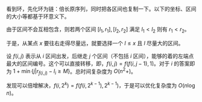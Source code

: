 看到环，先化环为链：倍长原序列，同时把各区间也复制一下。以下的坐标、区间的大小等都基于环意义下。

由于区间不会互相包含，则若两个区间 $[l_1,r_1],[l_2,r_2]$ 满足 $l_1<l_2$ 则有 $r_1 < r_2$。

于是，从某点 $x$ 要往右走得尽量远，就要选择一个 $l\le x$ 且 $l$ 尽量大的区间。

设 $f(i,j)$ 表示从 $i$ 区间出发，后继走 $j$ 个区间（不包括 $i$ 区间），能够的着的左端点最大的区间编号。这个可以直接转移，即，$f(i,j)=f(f(i,j-1),1)$。对于 $i$ 的答案即为 $1+\min\{j|r_{f(i,j)}-l_i\ge M\}$。总时间复杂度为 $O(n^2+)$。

发现可以倍增解决，$f(i,2^k)=f(f(i,2^{k-1}), 2^{k-1})$，于是可以优化复杂度为 $O(n\log n)$。